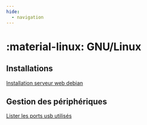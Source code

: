 ```yaml
---
hide:
  - navigation
---
```


# :material-linux: GNU/Linux
## Installations
[Installation serveur web debian](gnu_linux/install_srv_web_debian.md)
## Gestion des périphériques
[Lister les ports usb utilisés](gnu_linux/list_usb.md)